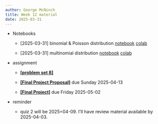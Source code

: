 ```yaml
---
author: George McNinch
title: Week 12 material
date: 2025-03-31
---
```

- Notebooks

  - [2025-03-31] binomial & Poisson distribution
    [notebook](/course-content/week12-00--binomial-and-poisson.ipynb)
	[colab](https://colab.research.google.com/github/gmcninch-tufts/2025-Sp-Math087/blob/main/course-content/week12-00--binomial-and-poisson.ipynb)

  - [2025-03-31] multinomial distribution
    [notebook](/course-content/week12-01--multinomial.ipynb)
	[colab](https://colab.research.google.com/github/gmcninch-tufts/2025-Sp-Math087/blob/main/course-content/week12-01--multinomial.ipynb)


- assignment

  - [**[problem set 8]**](/course-assignments/PS08--2025-04-06.pdf) 

  - [**[Final Project Proposal]**](/course-assignments/Final-Project.pdf) due Sunday 2025-04-13
	
  - [**[Final Project]**](/course-assignments/Final-Project.pdf) due Friday 2025-05-02	

- reminder

  - quiz 2 will be 2025=04-09. I'll have review material available by 2025-04-03.
